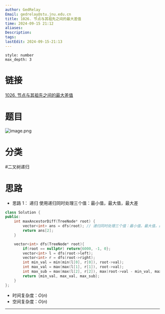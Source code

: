 ```yaml
---
author: GedRelay
Email: gedrelay@stu.jnu.edu.cn
title: 1026. 节点与其祖先之间的最大差值
time: 2024-09-15 21:12
aliases: 
Description: 
tags: 
lastEdit: 2024-09-15-21:13
---
```


```toc
style: number
max_depth: 3
```

# 链接
[1026. 节点与其祖先之间的最大差值](https://leetcode.cn/problems/maximum-difference-between-node-and-ancestor/) 

# 题目
![image.png](https://ged-pic-bed.oss-cn-guangzhou.aliyuncs.com/img/202409152112725.png)


# 分类
#二叉树递归 

# 思路
- 思路 1：
递归
使用递归同时处理三个值：最小值，最大值，最大差


```cpp
class Solution {
public:
    int maxAncestorDiff(TreeNode* root) {
        vector<int> ans = dfs(root); // 递归同时处理三个值：最小值，最大值，最大差
        return ans[2];
    }

    vector<int> dfs(TreeNode* root){
        if(root == nullptr) return{6000, -1, 0};
        vector<int> l = dfs(root->left);
        vector<int> r = dfs(root->right);
        int min_val = min(min(l[0], r[0]), root->val);
        int max_val = max(max(l[1], r[1]), root->val);
        int max_sub = max(max(l[2], r[2]), max(root->val - min_val, max_val - root->val));
        return {min_val, max_val, max_sub};
    }
};
```


- 时间复杂度：${O\left( n \right)  }$ 
- 空间复杂度：${O\left( n \right)  }$ 


---

